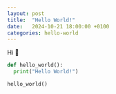 ```yaml
---
layout: post
title:  "Hello World!"
date:   2024-10-21 18:00:00 +0100
categories: hello-world
---
```


Hi 👋

```python
def hello_world():
  print("Hello World!")

hello_world()
```
